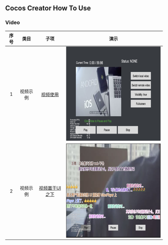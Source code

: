 ## Cocos Creator How To Use

### Video
| 序号 | 类目 | 子项 | 演示 |
| :---: | :---: | :---: | :---: |
| 1 | 视频示例 | [视频使用](https://github.com/yeshao2069/CocosCreatorHowToUse/tree/v3.0.x/Video/Creator3.0.0_VideoPlayer) | <div align=center><img src="../image/202203/2022030207.jpg" width="400" height="300" /></div> |
| 2 | 视频示例 | [视频置于UI之下](https://github.com/yeshao2069/CocosCreatorHowToUse/tree/v3.0.x/Video/Creator3.0.0_VideoStayOnBottom) | <div align=center><img src="../image/202203/2022030208.jpg" width="400" height="300" /></div> |